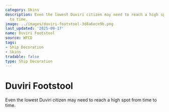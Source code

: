 ```yaml
---
category: Skins
description: Even the lowest Duviri citizen may need to reach a high spot from time
  to time.
image: ../images/duviri-footstool-3d8a6ece9b.png
last_updated: '2025-09-17'
name: Duviri Footstool
source: WFCD
tags:
- Ship Decoration
- Skins
tradable: false
type: Ship Decoration
---
```


# Duviri Footstool

Even the lowest Duviri citizen may need to reach a high spot from time to time.

